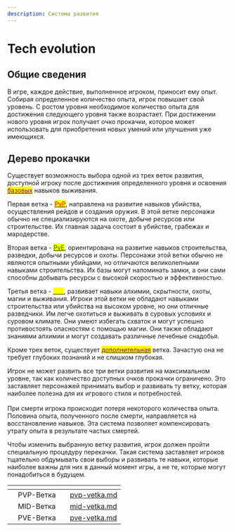```yaml
---
description: Система развития
---
```


# Tech evolution

## Общие сведения

В игре, каждое действие, выполненное игроком, приносит ему опыт. Собирая определенное количество опыта, игрок повышает свой уровень. С ростом уровня необходимое количество опыта для достижения следующего уровня также возрастает. При достижении нового уровня игрок получает очко прокачки, которое может использовать для приобретения новых умений или улучшения уже имеющихся.

## Дерево прокачки

Существует возможность выбора одной из трех веток развития, доступной игроку после достижения определенного уровня и освоения [<mark style="color:purple;">базовых</mark>](add-vetka.md) навыков выживания.&#x20;

Первая ветка - [<mark style="color:red;">PvP</mark>](pvp-vetka.md), направлена на развитие навыков убийства, осуществления рейдов и создания оружия. В этой ветке персонажи обычно не специализируются на охоте, добыче ресурсов или строительстве. Их главная задача состоит в убийстве, грабежах и мародерстве.

Вторая ветка - [<mark style="color:green;">PvE</mark>](pve-vetka.md), ориентирована на развитие навыков строительства, разведки, добычи ресурсов и охоты. Персонажи этой ветки обычно не являются опытными убийцами, но отличаются великолепными навыками строительства. Их базы могут напоминать замки, а они сами способны добывать ресурсы с высокой скоростью и эффективностью.

Третья ветка - [<mark style="color:yellow;">Mid</mark>](mid-vetka.md), развивает навыки алхимии, скрытности, охоты, магии и выживания. Игроки этой ветки не обладают навыками строительства или убийства на высоком уровне, но они отличные разведчики. Им легче охотиться и выживать в суровых условиях и суровом климате. Они умеют избегать схваток и могут успешно противостоять опасностям с помощью магии. Они также обладают знаниями алхимии и могут создавать различные лечебные снадобья.

Кроме трех веток, существует [<mark style="color:purple;">дополнительная</mark>](add-vetka.md) ветка. Зачастую она не требует глубоких познаний и не слишком глубокая.

Игрок не может развить все три ветки развития на максимальном уровне, так как количество доступных очков прокачки ограничено. Это заставляет персонажей принимать выбор и развивать ту ветку, которая наиболее полезна для их игрового стиля и потребностей.\
\
При смерти игрока происходит потеря некоторого количества опыта. Половина опыта, полученного после смерти, направляется на восстановление навыков. Эта система позволяет компенсировать утрату опыта в результате частых смертей.

Чтобы изменить выбранную ветку развития, игрок должен пройти специальную процедуру перекачки. Такая система заставляет игроков тщательно обдумывать свои выборы и развивать те навыки, которые наиболее важны для них в данный момент игры, а не те, которые могут понадобиться в будущем.

<table data-view="cards"><thead><tr><th></th><th></th><th></th><th data-hidden data-card-target data-type="content-ref"></th></tr></thead><tbody><tr><td></td><td>PVP-Ветка</td><td></td><td><a href="pvp-vetka.md">pvp-vetka.md</a></td></tr><tr><td></td><td>MID-Ветка</td><td></td><td><a href="mid-vetka.md">mid-vetka.md</a></td></tr><tr><td></td><td>PVE-Ветка</td><td></td><td><a href="pve-vetka.md">pve-vetka.md</a></td></tr></tbody></table>

